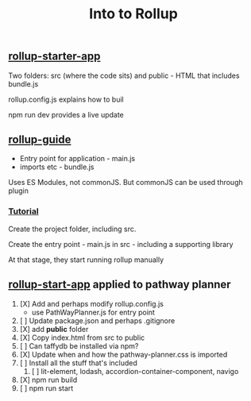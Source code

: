 ﻿---
backlinks:
- title: Roadmaps for web development
  url: /memex/sense/Web-development/roadmaps.html
title: Into to Rollup
---
## [rollup-starter-app](https://github.com/rollup/rollup-starter-app)

Two folders: src (where the code sits) and public - HTML that includes bundle.js

rollup.config.js explains how to buil

npm run dev provides a live update

## [rollup-guide](https://rollupjs.org/guide/en/)

- Entry point for application - main.js
- imports etc - bundle.js

Uses ES Modules, not commonJS.  But commonJS can be used through plugin

### [Tutorial](https://rollupjs.org/guide/en/#creating-your-first-bundle)

Create the project folder, including src.

Create the entry point - main.js in src - including a supporting library

At that stage, they start running rollup manually

## [rollup-start-app](https://github.com/rollup/rollup-starter-app) applied to pathway planner

1. [X] Add and perhaps modify rollup.config.js
   - use PathWayPlanner.js for entry point 
2. [ ] Update package.json and perhaps .gitignore
3. [X] add **public** folder
4. [X] Copy index.html from src to public
6. [ ] Can taffydb be installed via npm?
7. [X] Update when and how the pathway-planner.css is imported
8. [ ] Install all the stuff that's included
   1. [ ] lit-element, lodash, accordion-container-component, navigo
10. [X] npm run build
11. [ ] npm run start